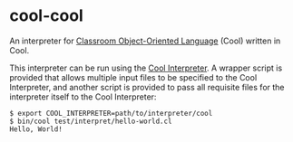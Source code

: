 # cool-cool
An interpreter for
[Classroom Object-Oriented Language](https://theory.stanford.edu/~aiken/software/cool/cool.html)
(Cool) written in Cool.

This interpreter can be run using the
[Cool Interpreter](http://www.cs.virginia.edu/~weimer/2015-4610/cool.html).  A wrapper
script is provided that allows multiple input files to be specified to the Cool
Interpreter, and another script is provided to pass all requisite files for the
interpreter itself to the Cool Interpreter:

    $ export COOL_INTERPRETER=path/to/interpreter/cool
    $ bin/cool test/interpret/hello-world.cl
    Hello, World!
